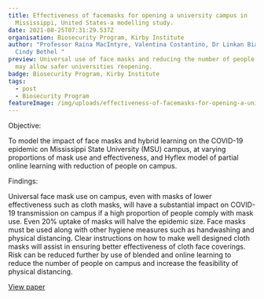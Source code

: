 ```yaml
---
title: Effectiveness of facemasks for opening a university campus in
  Mississippi, United States-a modelling study.
date: 2021-08-25T07:31:29.537Z
organisation: Biosecurity Program, Kirby Institute
author: "Professor Raina MacIntyre, Valentina Costantino, Dr Linkan Bian, Dr
  Cindy Bethel "
preview: Universal use of face masks and reducing the number of people on campus
  may allow safer universities reopening.
badge: Biosecurity Program, Kirby Institute
tags:
  - post
  - Biosecurity Program
featureImage: /img/uploads/effectiveness-of-facemasks-for-opening-a-university-campus-in-mississippi-united-states-–-a-modelling-study.jpeg
---
```

Objective: 

To model the impact of face masks and hybrid learning on the COVID-19 epidemic on Mississippi State University (MSU) campus, at varying proportions of mask use and effectiveness, and Hyflex model of partial online learning with reduction of people on campus. 


Findings:

Universal face mask use on campus, even with masks of lower effectiveness such as cloth masks, will have a substantial impact on COVID-19 transmission on campus if a high proportion of people comply with mask use. Even 20% uptake of masks will halve the epidemic size.  Face masks must be used along with other hygiene measures such as handwashing and physical distancing. Clear instructions on how to make well designed cloth masks will assist in ensuring better effectiveness of cloth face coverings. Risk can be reduced further by use of blended and online learning to reduce the number of people on campus and increase the feasibility of physical distancing.

<a href="https://www.tandfonline.com/doi/full/10.1080/07448481.2020.1866579" target="_blank">
View paper
</a>